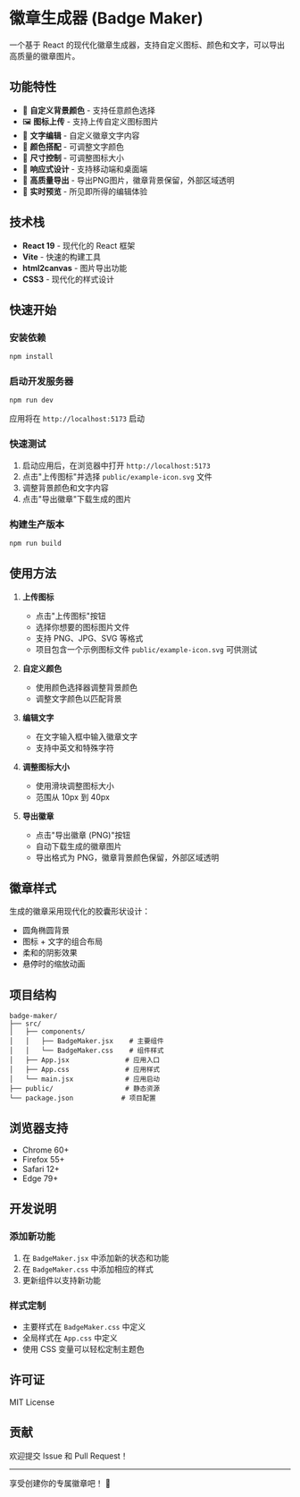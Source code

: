 # 徽章生成器 (Badge Maker)

一个基于 React 的现代化徽章生成器，支持自定义图标、颜色和文字，可以导出高质量的徽章图片。

## 功能特性

- 🎨 **自定义背景颜色** - 支持任意颜色选择
- 🖼️ **图标上传** - 支持上传自定义图标图片
- 📝 **文字编辑** - 自定义徽章文字内容
- 🎯 **颜色搭配** - 可调整文字颜色
- 📏 **尺寸控制** - 可调整图标大小
- 📱 **响应式设计** - 支持移动端和桌面端
- 💾 **高质量导出** - 导出PNG图片，徽章背景保留，外部区域透明
- 👀 **实时预览** - 所见即所得的编辑体验

## 技术栈

- **React 19** - 现代化的 React 框架
- **Vite** - 快速的构建工具
- **html2canvas** - 图片导出功能
- **CSS3** - 现代化的样式设计

## 快速开始

### 安装依赖

```bash
npm install
```

### 启动开发服务器

```bash
npm run dev
```

应用将在 `http://localhost:5173` 启动

### 快速测试

1. 启动应用后，在浏览器中打开 `http://localhost:5173`
2. 点击"上传图标"并选择 `public/example-icon.svg` 文件
3. 调整背景颜色和文字内容
4. 点击"导出徽章"下载生成的图片

### 构建生产版本

```bash
npm run build
```

## 使用方法

1. **上传图标**
   - 点击"上传图标"按钮
   - 选择你想要的图标图片文件
   - 支持 PNG、JPG、SVG 等格式
   - 项目包含一个示例图标文件 `public/example-icon.svg` 可供测试

2. **自定义颜色**
   - 使用颜色选择器调整背景颜色
   - 调整文字颜色以匹配背景

3. **编辑文字**
   - 在文字输入框中输入徽章文字
   - 支持中英文和特殊字符

4. **调整图标大小**
   - 使用滑块调整图标大小
   - 范围从 10px 到 40px

5. **导出徽章**
   - 点击"导出徽章 (PNG)"按钮
   - 自动下载生成的徽章图片
   - 导出格式为 PNG，徽章背景颜色保留，外部区域透明

## 徽章样式

生成的徽章采用现代化的胶囊形状设计：
- 圆角椭圆背景
- 图标 + 文字的组合布局
- 柔和的阴影效果
- 悬停时的缩放动画

## 项目结构

```
badge-maker/
├── src/
│   ├── components/
│   │   ├── BadgeMaker.jsx    # 主要组件
│   │   └── BadgeMaker.css    # 组件样式
│   ├── App.jsx              # 应用入口
│   ├── App.css              # 应用样式
│   └── main.jsx             # 应用启动
├── public/                  # 静态资源
└── package.json            # 项目配置
```

## 浏览器支持

- Chrome 60+
- Firefox 55+
- Safari 12+
- Edge 79+

## 开发说明

### 添加新功能

1. 在 `BadgeMaker.jsx` 中添加新的状态和功能
2. 在 `BadgeMaker.css` 中添加相应的样式
3. 更新组件以支持新功能

### 样式定制

- 主要样式在 `BadgeMaker.css` 中定义
- 全局样式在 `App.css` 中定义
- 使用 CSS 变量可以轻松定制主题色

## 许可证

MIT License

## 贡献

欢迎提交 Issue 和 Pull Request！

---

享受创建你的专属徽章吧！ 🎉
